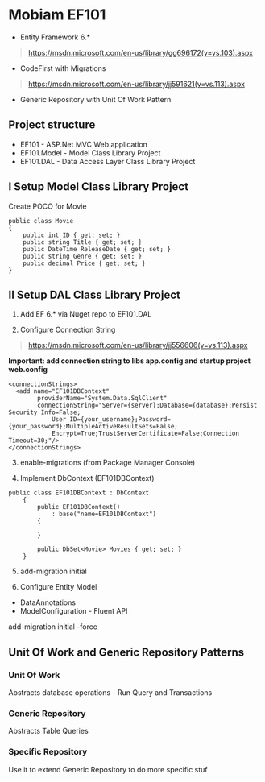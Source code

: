 # Mobiam EF101
* Entity Framework 6.*
> https://msdn.microsoft.com/en-us/library/gg696172(v=vs.103).aspx
* CodeFirst with Migrations
> https://msdn.microsoft.com/en-us/library/jj591621(v=vs.113).aspx
* Generic Repository with Unit Of Work Pattern

## Project structure 
* EF101 - ASP.Net MVC Web application
* EF101.Model - Model Class Library Project
* EF101.DAL - Data Access Layer Class Library Project

## I Setup Model Class Library Project
Create POCO for Movie
```
public class Movie
{
    public int ID { get; set; }
    public string Title { get; set; }
    public DateTime ReleaseDate { get; set; }
    public string Genre { get; set; }
    public decimal Price { get; set; }
}
```

## II Setup DAL Class Library Project
1. Add EF 6.* via Nuget repo to EF101.DAL

2. Configure Connection String 
> https://msdn.microsoft.com/en-us/library/jj556606(v=vs.113).aspx

**Important: add connection string to libs app.config and startup project web.config**

```
<connectionStrings> 
  <add name="EF101DBContext"  
        providerName="System.Data.SqlClient"  
        connectionString="Server={server};Database={database};Persist Security Info=False;
			User ID={your_username};Password={your_password};MultipleActiveResultSets=False;
			Encrypt=True;TrustServerCertificate=False;Connection Timeout=30;"/> 
</connectionStrings>
```

3. enable-migrations (from Package Manager Console)

4. Implement DbContext (EF101DBContext)
```
public class EF101DBContext : DbContext
    {
        public EF101DBContext() 
            : base("name=EF101DBContext")
        {

        }

        public DbSet<Movie> Movies { get; set; }
    }
```

5. add-migration initial

6. Configure Entity Model
* DataAnnotations
* ModelConfiguration - Fluent API

add-migration initial -force

## Unit Of Work and Generic Repository Patterns

### Unit Of Work
Abstracts database operations - Run Query and Transactions

### Generic Repository
Abstracts Table Queries

### Specific Repository
Use it to extend Generic Repository to do more specific stuf 
